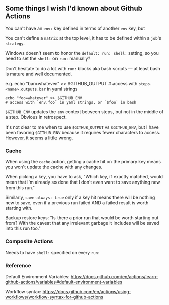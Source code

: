 ## Some things I wish I'd known about Github Actions

You can't have an `env:` key defined in terms of another `env` key, but

You can't define a `matrix` at the top level, it has to be defined within a `job`'s `strategy`.

Windows doesn't seem to honor the `default: run: shell:` setting, so you need to set the `shell:` on `run:` manually?

Don't hesitate to do a lot with `run:` blocks aka bash scripts — at least bash is mature and well documented.

e.g.
    echo "bar=whatever" >> $GITHUB_OUTPUT
    # access with `steps.<name>.outputs.bar` in yaml strings

    echo "foo=whatever" >> $GITHUB_ENV
    # access with `env.foo` in yaml strings, or `$foo` in bash

`$GITHUB_ENV` updates the `env` context between steps, but not in the middle of a step. Obvious in retrospect.

It's not clear to me when to use `$GITHUB_OUTPUT` vs `$GITHUB_ENV`, but I have been favoring `$GITHUB_ENV` because it requires fewer characters to access.
However, it seems a little wrong.

### Cache
When using the `cache` action, getting a cache hit on the primary key means you won't update the cache with any changes.

When picking a key, you have to ask, "Which key, if exactly matched, would mean that I'm already so done that I don't even want to save anything new from this run."

Similarly, `save-always: true` only if a key hit means there will be nothing new to save, even if a previous run failed AND a failed result is worth starting with.

Backup restore keys: "Is there a prior run that would be worth starting out from? With the caveat that any irrelevant garbage it includes will be saved into this run too."

### Composite Actions

Needs to have `shell:` specified on every `run:`

### Reference

Default Environment Variables:
https://docs.github.com/en/actions/learn-github-actions/variables#default-environment-variables

Workflow syntax:
https://docs.github.com/en/actions/using-workflows/workflow-syntax-for-github-actions
